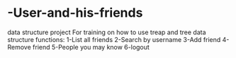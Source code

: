 # -User-and-his-friends
data structure project For training on how to use treap and tree data structure
functions:
1-List all friends
2-Search by username 
3-Add friend 
4-Remove friend
5-People you may know
6-logout
